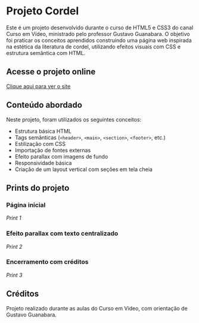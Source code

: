 # Projeto Cordel

Este é um projeto desenvolvido durante o curso de HTML5 e CSS3 do canal Curso em Vídeo, ministrado pelo professor Gustavo Guanabara. O objetivo foi praticar os conceitos aprendidos construindo uma página web inspirada na estética da literatura de cordel, utilizando efeitos visuais com CSS e estrutura semântica com HTML.

## Acesse o projeto online
[Clique aqui para ver o site](https://ghenriqf.github.io/projeto-cordel/)

## Conteúdo abordado

Neste projeto, foram utilizados os seguintes conceitos:

- Estrutura básica HTML
- Tags semânticas (`<header>`, `<main>`, `<section>`, `<footer>`, etc.)
- Estilização com CSS
- Importação de fontes externas
- Efeito parallax com imagens de fundo
- Responsividade básica
- Criação de um layout vertical com seções em tela cheia

## Prints do projeto

### Página inicial  
*Print 1*

### Efeito parallax com texto centralizado  
*Print 2*

### Encerramento com créditos  
*Print 3*

## Créditos

Projeto realizado durante as aulas do Curso em Vídeo, com orientação de Gustavo Guanabara.

